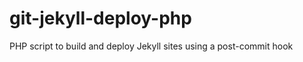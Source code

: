 git-jekyll-deploy-php
=====================

PHP script to build and deploy Jekyll sites using a post-commit hook
